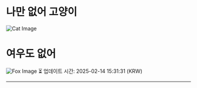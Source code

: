 
# 나만 없어 고양이

![Cat Image](https://cdn2.thecatapi.com/images/weHGBmpb0.jpg)

# 여우도 없어
![Fox Image](https://randomfox.ca/images/20.jpg)
⏳ 업데이트 시간: 2025-02-14 15:31:31 (KRW)

---
